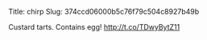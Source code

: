 Title: chirp
Slug: 374ccd06000b5c76f79c504c8927b49b

Custard tarts. Contains egg! <a href="http://t.co/TDwyBytZ11">http://t.co/TDwyBytZ11</a>
